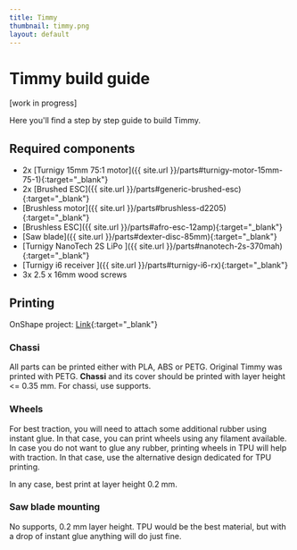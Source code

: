 ```yaml
---
title: Timmy
thumbnail: timmy.png
layout: default
---
```


# Timmy build guide
[work in progress]

Here you'll find a step by step guide to build Timmy.
## Required components
* 2x [Turnigy 15mm 75:1 motor]({{ site.url }}/parts#turnigy-motor-15mm-75-1){:target="_blank"}
* 2x [Brushed ESC]({{ site.url }}/parts#generic-brushed-esc){:target="_blank"}
* [Brushless motor]({{ site.url }}/parts#brushless-d2205){:target="_blank"}
* [Brushless ESC]({{ site.url }}/parts#afro-esc-12amp){:target="_blank"}
* [Saw blade]({{ site.url }}/parts#dexter-disc-85mm){:target="_blank"}
* [Turnigy NanoTech 2S LiPo ]({{ site.url }}/parts#nanotech-2s-370mah){:target="_blank"}
* [Turnigy i6 receiver ]({{ site.url }}/parts#turnigy-i6-rx){:target="_blank"}
* 3x 2.5 x 16mm wood screws

## Printing
OnShape project: [Link](https://cad.onshape.com/documents/876aae336eb09ce6dbed248a/w/df23d79c1c15b5b48407cba3/e/a6816d4151a04fb3a5ee5f1b){:target="_blank"}

### Chassi
All parts can be printed either with PLA, ABS or PETG. Original Timmy was
printed with PETG. __Chassi__ and its cover should be printed with layer height
<= 0.35 mm. For chassi, use supports.

### Wheels
For best traction, you will need to attach some additional rubber using instant
glue. In that case, you can print wheels using any filament available. In case
you do not want to glue any rubber, printing wheels in TPU will help with
traction. In that case, use the alternative design dedicated for TPU printing.

In any case, best print at layer height 0.2 mm.

### Saw blade mounting
No supports, 0.2 mm layer height. TPU would be the best material, but with a
drop of instant glue anything will do just fine.
